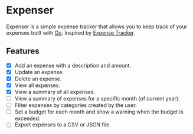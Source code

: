 # Expenser

Expenser is a simple expense tracker that allows you to keep track of your expenses built with [Go](https://go.dev). Inspired by [Expense Tracker](https://roadmap.sh/projects/expense-tracker).

## Features

- [x] Add an expense with a description and amount.
- [x] Update an expense.
- [x] Delete an expense.
- [x] View all expenses.
- [x] View a summary of all expenses.
- [ ] View a summary of expenses for a specific month (of current year).
- [ ] Filter expenses by categories created by the user.
- [ ] Set a budget for each month and show a warning when the budget is exceeded.
- [ ] Export expenses to a CSV or JSON file.
